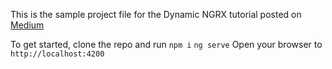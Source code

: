 This is the sample project file for the Dynamic NGRX tutorial posted on [Medium](https://medium.com/@jonathanwoahn/ngrx-made-easy-592ebadf7125)

To get started, clone the repo and run 
`npm i`
`ng serve`
Open your browser to `http://localhost:4200`